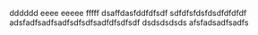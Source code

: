 dddddd
eeee
eeeee
fffff
dsaffdasfddfdfsdf
sdfdfsfdsfdsdfdfdfdf
adsfadfsadfsadfsdfsdfsadfdfsdfsdf
dsdsdsdsds
afsfadsadfsadfs

